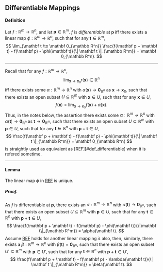 ## Differentiable Mappings

#### <span id="def_differentiable">Definition</span>

Let $f: \mathbb R^m \to \mathbb R^n$, and let $\mathbf p \in \mathbb R^m$. $f$ is *differentiable* at $\mathbf p$ iff there exists a linear map $\phi: \mathbb R^m \to \mathbb R^n$, such that for any $\mathbf t \in \mathbb R^m$,
$$
\lim_{\mathbf t \to \mathbf 0_{\mathbb R^n}} \frac{f(\mathbf p + \mathbf t) - f(\mathbf p) - \phi(\mathbf t)}{\| \mathbf t \|_{\mathbb R^m}} = \mathbf 0_{\mathbb R^n}.
$$

---

Recall that for any $f: \mathbb R^m \to \mathbb R^n$,
$$
\lim_{\mathbf x \to \mathbf x_0} r(\mathbf x) \in \mathbb R^n
$$
iff there exists some $\alpha: \mathbb R^m \to \mathbb R^n$ with $\alpha(\mathbf x) \to \mathbf 0_{\mathbb R^n}$ as $\mathbf x \to \mathbf x_0$, such that there exists an open subset $U \subseteq \mathbb R^m$ with $\mathbf x \in U$, such that for any $\mathbf x \in U$,
$$
f(\mathbf x) = \lim_{\mathbf x \to \mathbf x_0} f(\mathbf x) + \alpha(\mathbf x).
$$
Thus, in the notes below, the assertion there exists some $\alpha: \mathbb R^m \to \mathbb R^n$ with $\alpha(\mathbf t) \to \mathbf 0_{\mathbb R^n}$ as $\mathbf t \to \mathbf 0_{\mathbb R^m}$, such that there exists an open subset $U \subseteq \mathbb R^m$ with $\mathbf p \in U$, such that for any $\mathbf t \in \mathbb R^n$ with $\mathbf p + \mathbf t \in U$,
$$
\frac{f(\mathbf p + \mathbf t) - f(\mathbf p) - \phi(\mathbf t)}{\| \mathbf t \|_{\mathbb R^m}} = \mathbf 0_{\mathbb R^n}
$$
is straightly used as equivalent as [REF][#def_differentiable] when it is refered sometime.

---

#### <span id="lm_differentiable-uniquenessOfPhi">Lemma</span>

The linear map $\phi$ in [REF](#def_differentiable) is unique.

##### Proof.

As $f$ is differentiable at $\mathbf p$, there exists an $\alpha: \mathbb R^m \to \mathbb R^n$ with $\alpha(\mathbf t) \to \mathbf 0_{\mathbb R^n}$, such that there exists an open subset $U \subseteq \mathbb R^m$ with $\mathbf p \in U$, such that for any $\mathbf t \in \mathbb R^n$ with $\mathbf p + \mathbf t \in U$,
$$
\frac{f(\mathbf p + \mathbf t) - f(\mathbf p) - \phi(\mathbf t)}{\|\mathbf t\|_{\mathbb R^m}} = \alpha(\mathbf t).
$$
Assume [REF](#def_differentiable) holds for another linear mapping $\lambda$ also, then, similarly, there exists a $\beta: \mathbb R^m \to \mathbb R^n$ with $\beta(\mathbf t) = \mathbf 0_{\mathbb R^n}$, such that there exists an open subset $U' \subseteq \mathbb R^m$ with $\mathbf p \in U'$, such that for any $\mathbf t \in \mathbb R^n$ with $\mathbf p + \mathbf t \in U'$,
$$
\frac{f(\mathbf p + \mathbf t) - f(\mathbf p) - \lambda(\mathbf t)}{\| \mathbf t \|_{\mathbb R^m}} = \beta(\mathbf t).
$$

